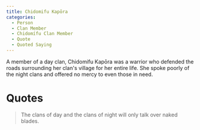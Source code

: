 ```yaml
---
title: Chidomifu Kapōra
categories:
  - Person
  - Clan Member
  - Chidomífu Clan Member
  - Quote
  - Quoted Saying
---
```


A member of a day clan, Chidomifu Kapōra was a warrior who defended the roads surrounding her clan's village for her entire life. She spoke poorly of the night clans and offered no mercy to even those in need.

# Quotes

> The clans of day and the clans of night will only talk over naked blades.
